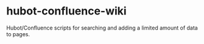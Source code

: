 # hubot-confluence-wiki
Hubot/Confluence scripts for searching and adding a limited amount of data to pages. 
